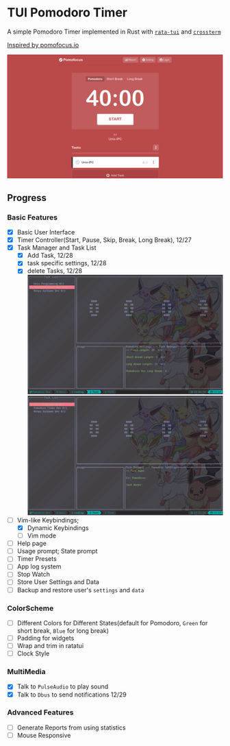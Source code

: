 # TUI Pomodoro Timer

A simple Pomodoro Timer implemented in Rust with [`rata-tui`](https://crates.io/crates/ratatui) and [`crossterm`](https://crates.io/crates/crossterm)

[Inspired by pomofocus.io](https://pomofocus.io/)

![](resources/pomorodo-design-reference.png)

## Progress

### Basic Features

- [X] Basic User Interface
- [X] Timer Controller(Start, Pause, Skip, Break, Long Break), 12/27
- [X] Task Manager and Task List
    - [X] Add Task, 12/28
    - [X] task specific settings, 12/28
    - [X] delete Tasks, 12/28
![milestone0](./resources/pomodoro-milestone0.png)
![milestone1](./resources/pomodoro-milestone1.png)
- [ ] Vim-like Keybindings; 
    - [X] Dynamic Keybindings
    - [ ] Vim mode
- [ ] Help page
- [ ] Usage prompt; State prompt
- [ ] Timer Presets 
- [ ] App log system
- [ ] Stop Watch
- [ ] Store User Settings and Data
- [ ] Backup and restore user's `settings` and `data`

### ColorScheme

- [ ] Different Colors for Different States(default for Pomodoro, `Green` for short break, `Blue` for long break)
- [ ] Padding for widgets
- [ ] Wrap and trim in ratatui
- [ ] Clock Style

### MultiMedia

- [X] Talk to `PulseAudio` to play sound
- [X] Talk to `Dbus` to send notifications 12/29

### Advanced Features

- [ ] Generate Reports from using statistics
- [ ] Mouse Responsive
